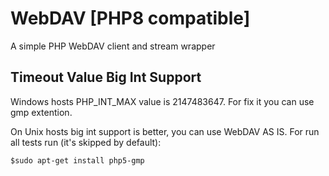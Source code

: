WebDAV [PHP8 compatible]
======

A simple PHP WebDAV client and stream wrapper


## Timeout Value Big Int Support

Windows hosts PHP_INT_MAX value is 2147483647. For fix it you can use gmp extention.  

On Unix hosts big int support is better, you can use WebDAV AS IS. 
For run all tests run (it's skipped by default): 

	$sudo apt-get install php5-gmp
 